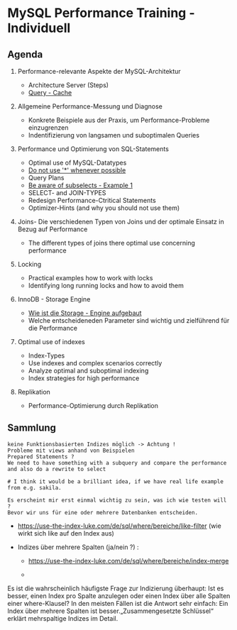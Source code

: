 # MySQL Performance Training - Individuell 

## Agenda 

  1. Performance-relevante Aspekte der MySQL-Architektur 
  
     * Architecture Server (Steps)
     * [Query - Cache](/performance/query-cache.md)  
  
  1. Allgemeine Performance-Messung und Diagnose 
     * Konkrete Beispiele aus der Praxis, um Performance-Probleme einzugrenzen 
     * Indentifizierung von langsamen und suboptimalen Queries 
     
   
  1. Performance und Optimierung von SQL-Statements 
     * Optimal use of MySQL-Datatypes 
     * [Do not use '*' whenever possible](/performance/select-no-star-please.md) 
     * Query Plans 
     * [Be aware of subselects - Example 1](/performance/subselects-1.md)
     * SELECT- and JOIN-TYPES 
     * Redesign Performance-Ctritical Statements 
     * Optimizer-Hints (and why you should not use them) 
    
  1. Joins- Die verschiedenen Typen von Joins und der optimale Einsatz in Bezug auf Performance 
     * The different types of joins there optimal use concerning performance 
     
  1. Locking 
     * Practical examples how to work with locks 
     * Identifying long running locks and how to avoid them 
  
  1. InnoDB - Storage Engine 
     * [Wie ist die Storage - Engine aufgebaut](/innodb/innodb-structure.md) 
     * Welche entscheideneden Parameter sind wichtig und zielführend für die Performance 
    
  1. Optimal use of indexes 
     * Index-Types 
     * Use indexes and complex scenarios correctly 
     * Analyze optimal and suboptimal indexing 
     * Index strategies for high performance 
 
  1. Replikation 
     * Performance-Optimierung durch Replikation 
    
## Sammlung 

```
keine Funktionsbasierten Indizes möglich -> Achtung !
Probleme mit views anhand von Beispielen 
Prepared Statements ? 
We need to have something with a subquery and compare the performance and also do a rewrite to select

# I think it would be a brilliant idea, if we have real life example from e.g. sakila. 

Es erscheint mir erst einmal wichtig zu sein, was ich wie testen will ? 
Bevor wir uns für eine oder mehrere Datenbanken entscheiden. 
```
* https://use-the-index-luke.com/de/sql/where/bereiche/like-filter (wie wirkt sich like auf den Index aus)

* Indizes über mehrere Spalten (ja/nein ?) : 
  * https://use-the-index-luke.com/de/sql/where/bereiche/index-merge
  * ```
Es ist die wahrscheinlich häufigste Frage zur Indizierung überhaupt: Ist es besser, einen Index pro Spalte anzulegen oder einen Index über alle Spalten einer where-Klausel? In den meisten Fällen ist die Antwort sehr einfach: Ein Index über mehrere Spalten ist besser.„Zusammengesetzte Schlüssel“ erklärt mehrspaltige Indizes im Detail.
```
